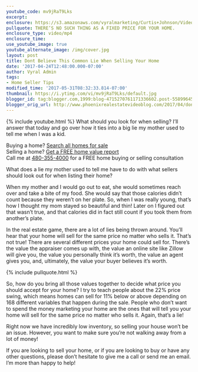 ```yaml
---
youtube_code: mv9jRaT9Lks
excerpt:
enclosure: https://s3.amazonaws.com/vyralmarketing/Curtis+Johnson/Videos/2017/How+Can+I+Help+You+Achieve+Your+New+Years+Resolutions%253F+-+Phoenix+Real+Estate+Agent.mp4
pullquote: THERE’S NO SUCH THING AS A FIXED PRICE FOR YOUR HOME.
enclosure_type: video/mp4
enclosure_time:
use_youtube_image: true
youtube_alternate_image: /img/cover.jpg
layout: post
title: Dont Believe This Common Lie When Selling Your Home
date: '2017-04-24T12:48:00.000-07:00'
author: Vyral Admin
tags:
- Home Seller Tips
modified_time: '2017-05-31T08:32:33.814-07:00'
thumbnail: https://i.ytimg.com/vi/mv9jRaT9Lks/default.jpg
blogger_id: tag:blogger.com,1999:blog-4715270761171336602.post-558996450924409793
blogger_orig_url: http://www.phoenixrealestatevideoblog.com/2017/04/dont-believe-this-common-lie-when.html
---
```

{% include youtube.html %}
What should you look for when selling? I’ll answer that today and go over how it ties into a big lie my mother used to tell me when I was a kid.

<div class="post-cta">
Buying a home? <a href="http://www.curtisjohnsonrealty.com/" target="_blank">Search all homes for sale</a><br>
Selling a home? <a href="http://www.instantvalueonline.com/" target="_blank">Get a FREE home value report</a><br>
Call me at <a href="tel:1-480-355-4000" target="_blank">480-355-4000</a> for a FREE home buying or selling consultation
</div>

What does a lie my mother used to tell me have to do with what sellers should look out for when listing their home?

When my mother and I would go out to eat, she would sometimes reach over and take a bite of my food. She would say that those calories didn’t count because they weren’t on her plate. So, when I was really young, that’s how I thought my mom stayed so beautiful and thin! Later on I figured out that wasn’t true, and that calories did in fact still count if you took them from another’s plate.

In the real estate game, there are a lot of lies being thrown around. You’ll hear that your home will sell for the same price no matter who sells it. That’s not true! There are several different prices your home could sell for. There’s the value the appraiser comes up with, the value an online site like Zillow will give you, the value you personally think it’s worth, the value an agent gives you, and, ultimately, the value your buyer believes it’s worth.

{% include pullquote.html %}

So, how do you bring all those values together to decide what price you should accept for your home? I try to teach people about the 22% price swing, which means homes can sell for 11% below or above depending on 168 different variables that happen during the sale. People who don’t want to spend the money marketing your home are the ones that will tell you your home will sell for the same price no matter who sells it. Again, that’s a lie!

Right now we have incredibly low inventory, so selling your house won’t be an issue. However, you want to make sure you’re not walking away from a lot of money!

If you are looking to sell your home, or if you are looking to buy or have any other questions, please don’t hesitate to give me a call or send me an email. I’m more than happy to help!
